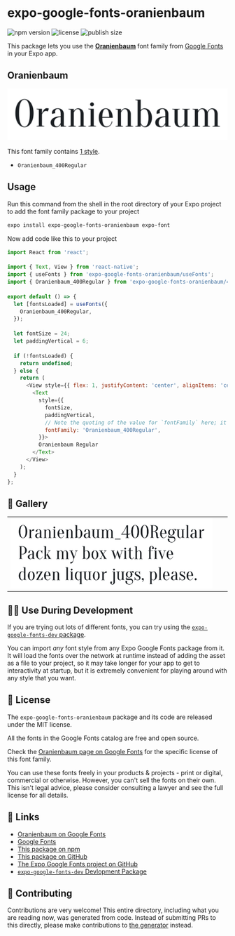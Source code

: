 # expo-google-fonts-oranienbaum

![npm version](https://flat.badgen.net/npm/v/expo-google-fonts-oranienbaum)
![license](https://flat.badgen.net/github/license/expo/google-fonts)
![publish size](https://flat.badgen.net/packagephobia/install/expo-google-fonts-oranienbaum)

This package lets you use the [**Oranienbaum**](https://fonts.google.com/specimen/Oranienbaum) font family from [Google Fonts](https://fonts.google.com/) in your Expo app.

## Oranienbaum

![Oranienbaum](./font-family.png)

This font family contains [1 style](#-gallery).

- `Oranienbaum_400Regular`

## Usage

Run this command from the shell in the root directory of your Expo project to add the font family package to your project
```sh
expo install expo-google-fonts-oranienbaum expo-font
```

Now add code like this to your project
```js
import React from 'react';

import { Text, View } from 'react-native';
import { useFonts } from 'expo-google-fonts-oranienbaum/useFonts';
import { Oranienbaum_400Regular } from 'expo-google-fonts-oranienbaum/400Regular';

export default () => {
  let [fontsLoaded] = useFonts({
    Oranienbaum_400Regular,
  });

  let fontSize = 24;
  let paddingVertical = 6;

  if (!fontsLoaded) {
    return undefined;
  } else {
    return (
      <View style={{ flex: 1, justifyContent: 'center', alignItems: 'center' }}>
        <Text
          style={{
            fontSize,
            paddingVertical,
            // Note the quoting of the value for `fontFamily` here; it expects a string!
            fontFamily: 'Oranienbaum_400Regular',
          }}>
          Oranienbaum Regular
        </Text>
      </View>
    );
  }
};

```

## 🔡 Gallery


||||
|-|-|-|
|![Oranienbaum_400Regular](.//400Regular/Oranienbaum_400Regular.ttf.png)||||


## 👩‍💻 Use During Development

If you are trying out lots of different fonts, you can try using the [`expo-google-fonts-dev` package](https://github.com/freeboub/google-fonts/tree/master/font-packages/dev#readme).

You can import *any* font style from any Expo Google Fonts package from it. It will load the fonts
over the network at runtime instead of adding the asset as a file to your project, so it may take longer
for your app to get to interactivity at startup, but it is extremely convenient
for playing around with any style that you want.

## 📖 License

The `expo-google-fonts-oranienbaum` package and its code are released under the MIT license.

All the fonts in the Google Fonts catalog are free and open source.

Check the [Oranienbaum page on Google Fonts](https://fonts.google.com/specimen/Oranienbaum) for the specific license of this font family.

You can use these fonts freely in your products & projects - print or digital, commercial or otherwise. However, you can't sell the fonts on their own. This isn't legal advice, please consider consulting a lawyer and see the full license for all details.

## 🔗 Links

- [Oranienbaum on Google Fonts](https://fonts.google.com/specimen/Oranienbaum)
- [Google Fonts](https://fonts.google.com/)
- [This package on npm](https://www.npmjs.com/package/expo-google-fonts-oranienbaum)
- [This package on GitHub](https://github.com/freeboub/google-fonts/tree/master/font-packages/oranienbaum)
- [The Expo Google Fonts project on GitHub](https://github.com/freeboub/google-fonts)
- [`expo-google-fonts-dev` Devlopment Package](https://github.com/freeboub/google-fonts/tree/master/font-packages/dev)

## 🤝 Contributing

Contributions are very welcome! This entire directory, including what you are reading now, was generated from code. Instead of submitting PRs to this directly, please make contributions to [the generator](https://github.com/freeboub/google-fonts/tree/master/packages/generator) instead.
